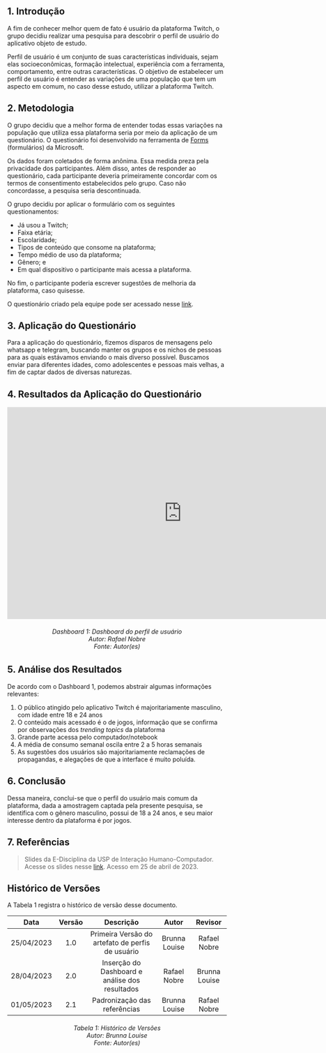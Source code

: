 ## 1. Introdução

A fim de conhecer melhor quem de fato é usuário da plataforma Twitch, o grupo decidiu realizar uma pesquisa para descobrir o perfil de usuário do aplicativo objeto de estudo.

Perfil de usuário é um conjunto de suas características individuais, sejam elas socioeconômicas, formação intelectual, experiência com a ferramenta, comportamento, entre outras características. O objetivo de estabelecer um perfil de usuário é entender as variações de uma população que tem um aspecto em comum, no caso desse estudo, utilizar a plataforma Twitch. 

## 2. Metodologia

O grupo decidiu que a melhor forma de entender todas essas variações na população que utiliza essa plataforma seria por meio da aplicação de um questionário. O questionário foi desenvolvido na ferramenta de [Forms](https://forms.office.com/Pages/DesignPageV2.aspx) (formulários) da Microsoft. 

Os dados foram coletados de forma anônima. Essa medida preza pela privacidade dos participantes. Além disso, antes de responder ao questionário, cada participante deveria primeiramente concordar com os termos de consentimento estabelecidos pelo grupo. Caso não concordasse, a pesquisa seria descontinuada.

O grupo decidiu por aplicar o formulário com os seguintes questionamentos:
    
- Já usou a Twitch;
- Faixa etária;
- Escolaridade;
- Tipos de conteúdo que consome na plataforma;
- Tempo médio de uso da plataforma;
- Gênero; e
- Em qual dispositivo o participante mais acessa a plataforma.

No fim, o participante poderia escrever sugestões de melhoria da plataforma, caso quisesse.

O questionário criado pela equipe pode ser acessado nesse [link](https://forms.office.com/r/zZz8BP0VqM).


## 3. Aplicação do Questionário

Para a aplicação do questionário, fizemos disparos de mensagens pelo whatsapp e telegram, buscando manter os grupos e os nichos de pessoas para as quais estávamos enviando o mais diverso possível. Buscamos enviar para diferentes idades, como adolescentes e pessoas mais velhas, a fim de captar dados de diversas naturezas.

## 4. Resultados da Aplicação do Questionário

<iframe title="BI" width="800" height="486" src="https://app.powerbi.com/view?r=eyJrIjoiZjE0NDU4YTctZGM0OC00NGE4LWIwODUtNWIyY2ZkZWRmMmFmIiwidCI6ImVjMzU5YmExLTYzMGItNGQyYi1iODMzLWM4ZTZkNDhmODA1OSJ9" frameborder="0" allowFullScreen="true"></iframe>

<h6 align = "center"> Dashboard 1: Dashboard do perfil de usuário
<br> Autor: Rafael Nobre
<br>Fonte: Autor(es)</h6>

## 5. Análise dos Resultados 

De acordo com o Dashboard 1, podemos abstrair algumas informações relevantes:

1. O público atingido pelo aplicativo Twitch é majoritariamente masculino, com idade entre 18 e 24 anos
2. O conteúdo mais acessado é o de jogos, informação que se confirma por observações dos _trending topics_ da plataforma
3. Grande parte acessa pelo computador/notebook
4. A média de consumo semanal oscila entre 2 a 5 horas semanais
5. As sugestões dos usuários são majoritariamente reclamações de propagandas, e alegações de que a interface é muito poluída.


## 6. Conclusão

Dessa maneira, conclui-se que o perfil do usuário mais comum da plataforma, dada a amostragem captada pela presente pesquisa, se identifica com o gênero masculino, possui de 18 a 24 anos, e seu maior interesse dentro da plataforma é por jogos. 

## 7. Referências

> Slides da E-Disciplina da USP de Interação Humano-Computador. Acesse os slides nesse [link](https://edisciplinas.usp.br/pluginfile.php/4531121/mod_resource/content/1/IHC%20Usuario_Personas_Pesquisas.pdf). Acesso em 25 de abril de 2023.

## Histórico de Versões

A Tabela 1 registra o histórico de versão desse documento.

|**Data** | **Versão** | **Descrição** | **Autor** | **Revisor** |
|:---: | :---: | :---: | :---: | :---: |
| 25/04/2023 | 1.0 | Primeira Versão do artefato de perfis de usuário | Brunna Louise | Rafael Nobre |
| 28/04/2023 | 2.0 | Inserção do Dashboard e análise dos resultados | Rafael Nobre | Brunna Louise |
| 01/05/2023 | 2.1 | Padronização das referências | Brunna Louise | Rafael Nobre |

<h6 align = "center"> Tabela 1: Histórico de Versões
<br> Autor: Brunna Louise
<br>Fonte: Autor(es)</h6>